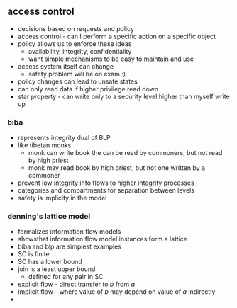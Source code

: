 ## access control
- decisions based on requests and policy
- access control - can I perform a specific action on a specific object
- policy allows us to enforce these ideas
	- availability, integrity, confidentiality
	- want simple mechanisms to be easy to maintain and use
- access system itself can change
	- safety problem will be on exam :)
- policy changes can lead to unsafe states
- can only read data if higher privilege read down
- star property - can write only to a security level higher than myself write up
### biba
- represents integrity dual of BLP
- like tibetan monks
	- monk can write book the can be read by commoners, but not read by high priest
	- monk may read book by high priest, but not one written by a commoner
- prevent low integrity info flows to higher integrity processes
- categories and compartments for separation between levels
- safety is implicity in the model
### denning's lattice model
- formalizes information flow models
- showsthat information flow model instances form a lattice
- biba and blp are simplest examples
- SC is finite
- SC has a lower bound
- join is a least upper bound
	- defined for any pair in SC
- explicit flow - direct transfer to $b$ from $a$ 
- implicit flow - where value of $b$ may depend on value of $a$ indirectly
- 